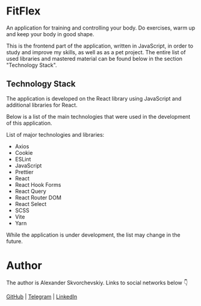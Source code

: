 # FitFlex

An application for training and controlling your body. Do exercises, warm up and keep your body in good shape.

This is the frontend part of the application, written in JavaScript, in order to study and improve my skills, as well as as a pet project. The entire list of used libraries and mastered material can be found below in the section "Technology Stack".

## Technology Stack

The application is developed on the React library using JavaScript and additional libraries for React.

Below is a list of the main technologies that were used in the development of this application.

List of major technologies and libraries:

- Axios
- Cookie
- ESLint
- JavaScript
- Prettier
- React
- React Hook Forms
- React Query
- React Router DOM
- React Select
- SCSS
- Vite
- Yarn

While the application is under development, the list may change in the future.

# Author

The author is Alexander Skvorchevskiy. Links to social networks below 👇

[GitHub](https://github.com/notsecret32) | [Telegram](https://t.me/notsecret32) | [LinkedIn](https://www.linkedin.com/in/alexander-skvorchevskiy/)
